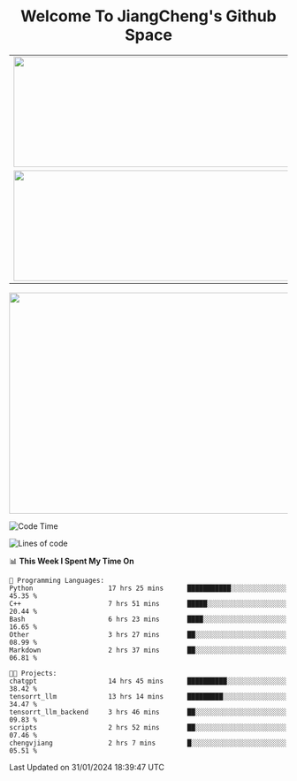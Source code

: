 <h1 align="center">Welcome To JiangCheng's Github Space</h1>

<table align="center" frame="void" rules="none" >
  <tr>
    <td>
      <div align="center"> <img height="200px" width="500px"  src="https://github-readme-stats.vercel.app/api?username=thisjiang&hide_title=true&hide_border=true&layout=compact&show_icons=trueline_height=21&text_color=000&icon_color=000&bg_color=0,ea6161,ffc64d,fffc4d,52fa5a&theme=graywhite" /> </div>
    </td>
    <td>
      <div align="center"> <img height="200px" width="500px" src="https://github-readme-stats.vercel.app/api/top-langs/?username=thisjiang&hide_title=true&hide_border=true&layout=compact&langs_count=6&text_color=000&icon_color=fff&bg_color=0,52fa5a,4dfcff,c64dff&theme=graywhite" /> </div>
    </td>
  </tr>
  <tr>
    <td>
      <div align="center"> <img height="200px" width="500px" src="https://github-readme-streak-stats.herokuapp.com/?user=thisjiang&hide_title=true&hide_border=true&layout=compact&langs_count=6" /> </div>
    </td>
    <td>
      <div align="center"> 
      <a href="https://github.com/" target="_blank"><img style="margin: 10px" src="https://profilinator.rishav.dev/skills-assets/git-scm-icon.svg" alt="Git" height="50" /></a>  
      <a href="https://www.linux.org/" target="_blank"><img style="margin: 10px" src="https://profilinator.rishav.dev/skills-assets/linux-original.svg" alt="Linux" height="50" /></a>  
      <a href="https://www.gnu.org/software/bash/" target="_blank"><img style="margin: 10px" src="https://profilinator.rishav.dev/skills-assets/gnu_bash-icon.svg" alt="Bash" height="50" /></a>  
      </div>
    </td>
  </tr>
</table>

<div align="center"> <img height="400px" width="1000px" src="https://github-readme-activity-graph.cyclic.app/graph?username=thisjiang&theme=react&hide_title=true&hide_border=true&layout=compact&langs_count=6" /> </div></td>

<!--START_SECTION:waka-->
![Code Time](http://img.shields.io/badge/Code%20Time-832%20hrs%2035%20mins-blue)

![Lines of code](https://img.shields.io/badge/From%20Hello%20World%20I%27ve%20Written-471.8%20thousand%20lines%20of%20code-blue)

📊 **This Week I Spent My Time On** 

```text
💬 Programming Languages: 
Python                   17 hrs 25 mins      ███████████░░░░░░░░░░░░░░   45.35 % 
C++                      7 hrs 51 mins       █████░░░░░░░░░░░░░░░░░░░░   20.44 % 
Bash                     6 hrs 23 mins       ████░░░░░░░░░░░░░░░░░░░░░   16.65 % 
Other                    3 hrs 27 mins       ██░░░░░░░░░░░░░░░░░░░░░░░   08.99 % 
Markdown                 2 hrs 37 mins       ██░░░░░░░░░░░░░░░░░░░░░░░   06.81 % 

🐱‍💻 Projects: 
chatgpt                  14 hrs 45 mins      ██████████░░░░░░░░░░░░░░░   38.42 % 
tensorrt_llm             13 hrs 14 mins      █████████░░░░░░░░░░░░░░░░   34.47 % 
tensorrt_llm_backend     3 hrs 46 mins       ██░░░░░░░░░░░░░░░░░░░░░░░   09.83 % 
scripts                  2 hrs 52 mins       ██░░░░░░░░░░░░░░░░░░░░░░░   07.46 % 
chengvjiang              2 hrs 7 mins        █░░░░░░░░░░░░░░░░░░░░░░░░   05.51 % 
```


 Last Updated on 31/01/2024 18:39:47 UTC
<!--END_SECTION:waka-->
